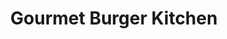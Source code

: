 ---
title: "Gourmet Burger Kitchen"
address: "Third Floor, 1, Victoria Square, Belfast, Co. Antrim BT1 4QG"
tel: "028 9024 6681"
county: "Antrim"
category: "American Restaurants"
type: "Content"
lat: "54.59842"
lng: "-5.92437"
---